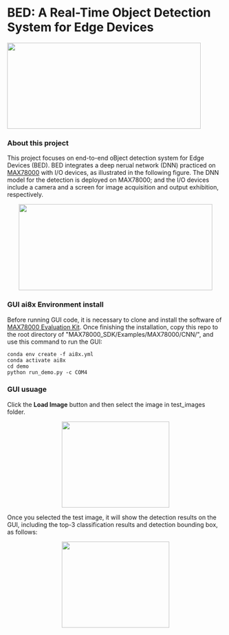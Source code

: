 # BED: A Real-Time Object Detection System for Edge Devices
<img width="450" height="200" src="https://github.com/datamllab/BED_GUI/blob/main/figures/BED_logo.png">


### About this project

This project focuses on end-to-end oBject
detection system for Edge Devices (BED).
BED integrates a deep nerual network (DNN) practiced on [MAX78000](https://www.maximintegrated.com/en/products/microcontrollers/MAX78000.html) with I/O devices, as illustrated in the following figure. 
The DNN model for the detection is deployed on MAX78000; 
and the I/O devices include a camera and a screen for image acquisition and output exhibition, respectively. 

<div align=center>
<img width="450" height="200" src="https://github.com/datamllab/BED_GUI/blob/main/figures/GUI_pipeline.png">
</div>

### GUI ai8x Environment install

Before running GUI code, it is necessary to clone and install the software of [MAX78000 Evaluation Kit](https://github.com/MaximIntegratedAI/MaximAI_Documentation/tree/master/MAX78000_Evaluation_Kit).
Once finishing the installation, copy this repo to the root directory of "MAX78000_SDK/Examples/MAX78000/CNN/", and use this command to run the GUI:

````angular2html
conda env create -f ai8x.yml
conda activate ai8x
cd demo
python run_demo.py -c COM4
````

### GUI usuage

Click the **Load Image** button and then select the image in test_images folder.

<div align=center>
<img width="250" height="200" src="https://github.com/datamllab/BED_GUI/blob/main/figures/GUI_guide.png">
</div>

Once you selected the test image, it will show the detection results on the GUI, including the top-3 classification results and detection bounding box, as follows: 

<div align=center>
<img width="250" height="200" src="https://github.com/datamllab/BED_GUI/blob/main/figures/GUI_guide2.png">
</div>